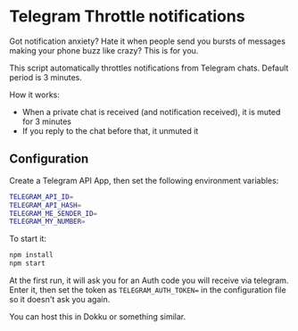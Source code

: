 # Telegram Throttle notifications

Got notification anxiety? Hate it when people send you bursts of messages making your phone buzz like crazy? This is for you.

This script automatically throttles notifications from Telegram chats. Default period is 3 minutes.

How it works:

- When a private chat is received (and notification received), it is muted for 3 minutes
- If you reply to the chat before that, it unmuted it

## Configuration

Create a Telegram API App, then set the following environment variables:

```bash
TELEGRAM_API_ID=
TELEGRAM_API_HASH=
TELEGRAM_ME_SENDER_ID=
TELEGRAM_MY_NUMBER=
```

To start it:

```bash
npm install
npm start
```

At the first run, it will ask you for an Auth code you will receive via telegram. Enter it, then set the token as `TELEGRAM_AUTH_TOKEN=` in the configuration file so it doesn't ask you again.

You can host this in Dokku or something similar.
